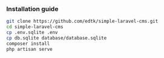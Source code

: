 ### Installation guide

```bash
git clone https://github.com/edtk/simple-laravel-cms.git
cd simple-laravel-cms
cp .env.sqlite .env
cp db.sqlite database/database.sqlite
composer install
php artisan serve
```